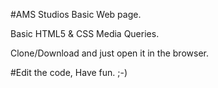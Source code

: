 #AMS Studios Basic Web page.

Basic HTML5 & CSS Media Queries.

Clone/Download and just open it in the browser.

#Edit the code, Have fun. ;-)

